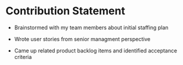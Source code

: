 # Contribution Statement

+ Brainstormed with my team members about initial staffing plan

+ Wrote user stories from senior managment perspective 

+ Came up related product backlog items and identified acceptance criteria
